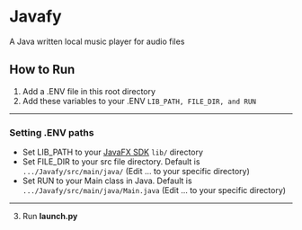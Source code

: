 # Javafy
A Java written local music player for audio files

## How to Run
1. Add a .ENV file in this root directory
2. Add these variables to your .ENV ```LIB_PATH, FILE_DIR, and RUN```
---
### Setting .ENV paths
- Set LIB_PATH to your [JavaFX SDK](https://gluonhq.com/products/javafx/) ```lib/``` directory
- Set FILE_DIR to your src file directory. Default is ```.../Javafy/src/main/java/``` (Edit ... to your specific directory)
- Set RUN to your Main class in Java. Default is ```.../Javafy/src/main/java/Main.java``` (Edit ... to your specific directory)
---
3. Run **launch.py**